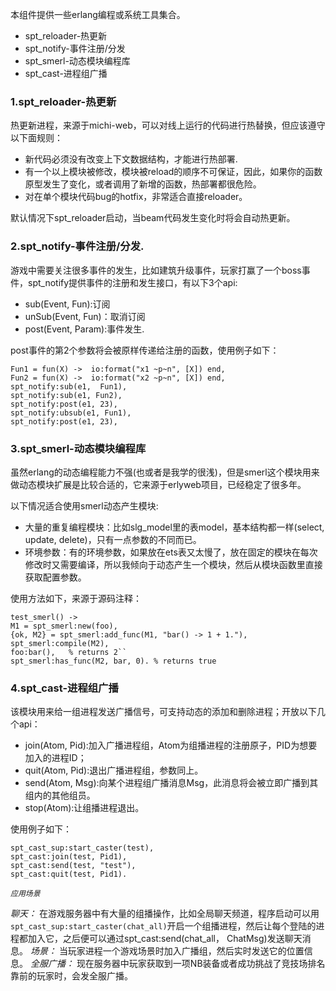 本组件提供一些erlang编程或系统工具集合。

* spt_reloader-热更新
* spt_notify-事件注册/分发
* spt_smerl-动态模块编程库
* spt_cast-进程组广播

### 1.spt_reloader-热更新

热更新进程，来源于michi-web，可以对线上运行的代码进行热替换，但应该遵守以下面规则：

* 新代码必须没有改变上下文数据结构，才能进行热部署.
* 有一个以上模块被修改，模块被reload的顺序不可保证，因此，如果你的函数原型发生了变化，或者调用了新增的函数，热部署都很危险。
* 对在单个模块代码bug的hotfix，非常适合直接reloader。

默认情况下spt_reloader启动，当beam代码发生变化时将会自动热更新。

### 2.spt_notify-事件注册/分发.

游戏中需要关注很多事件的发生，比如建筑升级事件，玩家打赢了一个boss事件，spt_notify提供事件的注册和发生接口，有以下3个api:

* sub(Event, Fun):订阅
* unSub(Event, Fun)：取消订阅
* post(Event, Param):事件发生.

post事件的第2个参数将会被原样传递给注册的函数，使用例子如下：

    Fun1 = fun(X) ->  io:format("x1 ~p~n", [X]) end,
    Fun2 = fun(X) ->  io:format("x2 ~p~n", [X]) end,
    spt_notify:sub(e1,  Fun1),
    spt_notify:sub(e1, Fun2),
    spt_notify:post(e1, 23),
    spt_notify:ubsub(e1, Fun1),
    spt_notify:post(e1, 23),


### 3.spt_smerl-动态模块编程库

虽然erlang的动态编程能力不强(也或者是我学的很浅)，但是smerl这个模块用来做动态模块扩展是比较合适的，它来源于erlyweb项目，已经稳定了很多年。

以下情况适合使用smerl动态产生模块:

* 大量的重复编程模块：比如slg_model里的表model，基本结构都一样(select, update, delete)，只有一点参数的不同而已。
* 环境参数：有的环境参数，如果放在ets表又太慢了，放在固定的模块在每次修改时又需要编译，所以我倾向于动态产生一个模块，然后从模块函数里直接获取配置参数。

使用方法如下，来源于源码注释：

    test_smerl() ->
    M1 = spt_smerl:new(foo),
    {ok, M2} = spt_smerl:add_func(M1, "bar() -> 1 + 1."),
    spt_smerl:compile(M2),
    foo:bar(),   % returns 2``
    spt_smerl:has_func(M2, bar, 0). % returns true


### 4.spt_cast-进程组广播

该模块用来给一组进程发送广播信号，可支持动态的添加和删除进程；开放以下几个api：

* join(Atom, Pid):加入广播进程组，Atom为组播进程的注册原子，PID为想要加入的进程ID；
* quit(Atom, Pid):退出广播进程组，参数同上。
* send(Atom, Msg):向某个进程组广播消息Msg，此消息将会被立即广播到其组内的其他组员。
* stop(Atom):让组播进程退出。

使用例子如下：

    spt_cast_sup:start_caster(test),
    spt_cast:join(test, Pid1),
    spt_cast:send(test, "test"),
    spt_cast:quit(test, Pid1).

*`应用场景`*

*聊天：* 在游戏服务器中有大量的组播操作，比如全局聊天频道，程序启动可以用 `spt_cast_sup:start_caster(chat_all)`开启一个组播进程，然后让每个登陆的进程都加入它，之后便可以通过spt_cast:send(chat_all， ChatMsg)发送聊天消息。
*场景：* 当玩家进程一个游戏场景时加入广播组，然后实时发送它的位置信息。
*全服广播：* 现在服务器中玩家获取到一项NB装备或者成功挑战了竞技场排名靠前的玩家时，会发全服广播。

